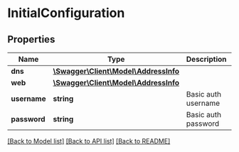 # InitialConfiguration

## Properties
Name | Type | Description | Notes
------------ | ------------- | ------------- | -------------
**dns** | [**\Swagger\Client\Model\AddressInfo**](AddressInfo.md) |  | 
**web** | [**\Swagger\Client\Model\AddressInfo**](AddressInfo.md) |  | 
**username** | **string** | Basic auth username | 
**password** | **string** | Basic auth password | 

[[Back to Model list]](../../README.md#documentation-for-models) [[Back to API list]](../../README.md#documentation-for-api-endpoints) [[Back to README]](../../README.md)


